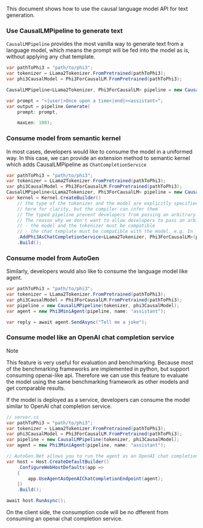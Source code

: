 This document shows how to use the causal language model API for text generation.

### Use CausalLMPipeline to generate text

`CausalLMPipeline` provides the most vanilla way to generate text from a language model, which means the prompt will be fed into the model as is, without applying any chat template.

```C#
var pathToPhi3 = "path/to/phi3";
var tokenizer = LLama2Tokenizer.FromPretrained(pathToPhi3);
var phi3CausalModel = Phi3ForCausalLM.FromPretrained(pathToPhi3);

CausalLMPipeline<LLama2Tokenizer, Phi3ForCausalLM> pipeline = new CausalLMPipeline(tokenizer, phi3CausalModel);

var prompt = "<|user|>Once upon a time<|end|><assistant>";
var output = pipeline.Generate(
    prompt: prompt,

    maxLen: 100);
```

### Consume model from semantic kernel
In most cases, developers would like to consume the model in a uniformed way. In this case, we can provide an extension method to semantic kernel which adds CausalLMPipeline as `ChatCompletionService`

```C#
var pathToPhi3 = "path/to/phi3";
var tokenizer = LLama2Tokenizer.FromPretrained(pathToPhi3);
var phi3CausalModel = Phi3ForCausalLM.FromPretrained(pathToPhi3);
CausalLMPipeline<LLama2Tokenizer, Phi3ForCausalLM> pipeline = new CausalLMPipeline(tokenizer, phi3CausalModel);
var kernel = Kernel.CreateBuilder()
    // the type of the tokenizer and the model are explicitly specified
    // here for clarity, but the compiler can infer them
    // The typed pipeline prevent developers from passing an arbitrary CausalLMPipeline
    // The reason why we don't want to allow developers to pass an arbitrary CausalLMPipeline is because
    // - the model and the tokenizer must be compatible
    // - the chat template must be compatible with the model. e.g. In `AddPhi3AsChatCompletionService`, the chat template is fixed to "<|user|>{prompt}<|end|><assistant>"
    .AddPhi3AsChatCompletionService<LLama2Tokenizer, Phi3ForCausalLM>(pipeline)
    .Build();
```

### Consume model from AutoGen
Similarly, developers would also like to consume the language model like agent.
```C#
var pathToPhi3 = "path/to/phi3";
var tokenizer = LLama2Tokenizer.FromPretrained(pathToPhi3);
var phi3CausalModel = Phi3ForCausalLM.FromPretrained(pathToPhi3);
var pipeline = new CausalLMPipeline(tokenizer, phi3CausalModel);
var agent = new Phi3MiniAgent(pipeline, name: "assistant");

var reply = await agent.SendAsync("Tell me a joke");
```

### Consume model like an OpenAI chat completion service

> [!NOTE]
> This feature is very useful for evaluation and benchmarking. Because most of the benchmarking frameworks are implemented in python, but support consuming openai-like api. Therefore we can use this feature to evaluate the model using the same benchmarking framework as other models and get comparable results.

If the model is deployed as a service, developers can consume the model similar to OpenAI chat completion service.
```C#
// server.cs
var pathToPhi3 = "path/to/phi3";
var tokenizer = LLama2Tokenizer.FromPretrained(pathToPhi3);
var phi3CausalModel = Phi3ForCausalLM.FromPretrained(pathToPhi3);
var pipeline = new CausalLMPipeline(tokenizer, phi3CausalModel);
var agent = new Phi3MiniAgent(pipeline, name: "assistant");

// AutoGen.Net allows you to run the agent as an OpenAI chat completion endpoint
var host = Host.CreateDefaultBuilder()
    .ConfigureWebHostDefaults(app =>
    {
        app.UseAgentAsOpenAIChatCompletionEndpoint(agent);
    })
    .Build();

await host.RunAsync();
```

On the client side, the consumption code will be no dfferent from consuming an openai chat completion service.